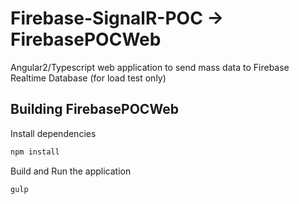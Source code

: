 # Firebase-SignalR-POC -> FirebasePOCWeb
Angular2/Typescript web application to send mass data to Firebase Realtime Database (for load test only)

## Building FirebasePOCWeb

Install dependencies

```bash
npm install
```

Build and Run the application

```bash
gulp
```